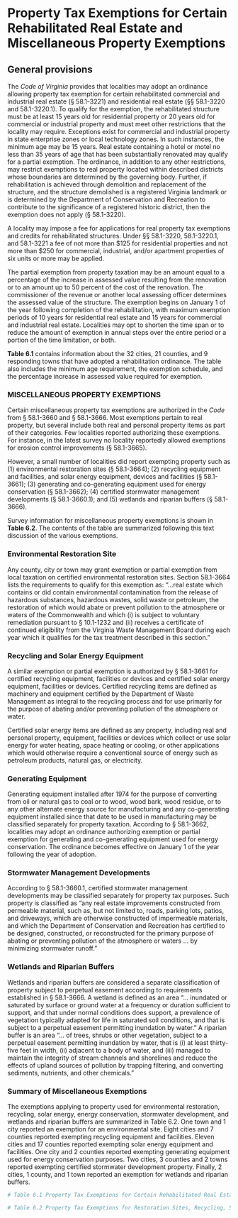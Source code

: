 
# Property Tax Exemptions for Certain Rehabilitated Real Estate and Miscellaneous Property Exemptions

## General provisions

The *Code of Virginia* provides that localities may adopt an ordinance allowing property tax exemption for certain rehabilitated commercial and industrial real estate (§ 58.1-3221) and residential real estate (§§ 58.1-3220 and 58.1-3220.1). To qualify for the exemption, the rehabilitated structure must be at least 15 years old for residential property or 20 years old for commercial or industrial property and must meet other restrictions that the locality may require. Exceptions exist for commercial and industrial property in state enterprise zones or local technology zones. In such instances, the minimum age may be 15 years. Real estate containing a hotel or motel no less than 35 years of age that has been substantially renovated may qualify for a partial exemption. The ordinance, in addition to any other restrictions, may restrict exemptions to real property located within described districts whose boundaries are determined by the governing body. Further, if rehabilitation is achieved through demolition and replacement of the structure, and the structure demolished is a registered Virginia landmark or is determined by the Department of Conservation and Recreation to contribute to the significance of a registered historic district, then the exemption does not apply (§ 58.1-3220). 

A locality may impose a fee for applications for real property tax exemptions and credits for rehabilitated structures. Under §§ 58.1-3220, 58.1-3220.1, and 58.1-3221 a fee of not more than \$125 for residential properties and not more than $250 for commercial, industrial, and/or apartment properties of six units or more may be applied.

The partial exemption from property taxation may be an amount equal to a percentage of the increase in assessed value resulting from the renovation or to an amount up to 50 percent of the cost of the renovation. The commissioner of the revenue or another local assessing officer determines the assessed value of the structure. The exemption begins on January 1 of the year following completion of the rehabilitation, with maximum exemption periods of 10 years for residential real estate and 15 years for commercial and industrial real estate. Localities may opt to shorten the time span or to reduce the amount of exemption in annual steps over the entire period or a portion of the time limitation, or both.

**Table 6.1** contains information about the 32 cities, 21 counties, and 9 responding towns that have adopted a rehabilitation ordinance. The table also includes the minimum age requirement, the exemption schedule, and the percentage increase in assessed value required for exemption.

### MISCELLANEOUS PROPERTY EXEMPTIONS

Certain miscellaneous property tax exemptions are authorized in the *Code* from § 58.1-3660 and § 58.1-3666. Most exemptions pertain to real property, but several include both real and personal property items as part of their categories. Few localities reported authorizing these exemptions. For instance, in the latest survey no locality reportedly allowed exemptions for erosion control improvements (§ 58.1-3665). 

However, a small number of localities did report exempting property such as (1) environmental restoration sites (§ 58.1-3664); (2) recycling equipment and facilities, and solar energy equipment, devices and facilities (§ 58.1- 3661); (3) generating and co-generating equipment used for energy conservation (§ 58.1-3662); (4) certified stormwater management developments (§ 58.1-3660.1); and (5) wetlands and riparian buffers (§ 58.1-3666).

Survey information for miscellaneous property exemptions is shown in **Table 6.2**. The contents of the table are summarized following this text discussion of the various exemptions. 

### Environmental Restoration Site

Any county, city or town may grant exemption or partial exemption from local taxation on certified environmental restoration sites. Section 58.1-3664 lists the requirements to qualify for this exemption as: “...real estate which contains or did contain environmental contamination from the release of hazardous substances, hazardous wastes, solid waste or petroleum, the restoration of which would abate or prevent pollution to the atmosphere or waters of the Commonwealth and which (i) is subject to voluntary remediation pursuant to § 10.1-1232 and (ii) receives a certificate of continued eligibility from the Virginia Waste Management Board during each year which it qualifies for the tax treatment described in this section.”

### Recycling and Solar Energy Equipment 

A similar exemption or partial exemption is authorized by § 58.1-3661 for certified recycling equipment, facilities or devices and certified solar energy equipment, facilities or devices. Certified recycling items are defined as machinery and equipment certified by the Department of Waste Management as integral to the recycling process and for use primarily for the purpose of abating and/or preventing pollution of the atmosphere or water.

Certified solar energy items are defined as any property, including real and personal property, equipment, facilities or devices which collect or use solar energy for water heating, space heating or cooling, or other applications which would otherwise require a conventional source of energy such as petroleum products, natural gas, or electricity.

### Generating Equipment

Generating equipment installed after 1974 for the purpose of converting from oil or natural gas to coal or to wood, wood bark, wood residue, or to any other alternate energy source for manufacturing and any co-generating equipment installed since that date to be used in manufacturing may be classified separately for property taxation. According to § 58.1-3662, localities may adopt an ordinance authorizing exemption or partial exemption for generating and co-generating equipment used for energy conservation. The ordinance becomes effective on January 1 of the year following the year of adoption.

### Stormwater Management Developments

According to § 58.1-3660.1, certified stormwater management developments may be classified separately for property tax purposes. Such property is classified as “any real estate improvements constructed from permeable material, such as, but not limited to, roads, parking lots, patios, and driveways, which are otherwise constructed of impermeable materials, and which the Department of Conservation and Recreation has certified to be designed, constructed, or reconstructed for the primary purpose of abating or preventing pollution of the atmosphere or waters ... by minimizing stormwater runoff.”

### Wetlands and Riparian Buffers

Wetlands and riparian buffers are considered a separate classification of property subject to perpetual easement according to requirements established in § 58.1-3666. A wetland is defined as an area “... inundated or saturated by surface or ground water at a frequency or duration sufficient to support, and that under normal conditions does support, a prevalence of vegetation typically adapted for life in saturated soil conditions, and that is subject to a perpetual easement permitting inundation by water.” A riparian buffer is an area “... of trees, shrubs or other vegetation, subject to a perpetual easement permitting inundation by water, that is (i) at least thirty-five feet in width, (ii) adjacent to a body of water, and (iii) managed to maintain the integrity of stream channels and shorelines and reduce the effects of upland sources of pollution by trapping filtering, and converting sediments, nutrients, and other chemicals.”

### Summary of Miscellaneous Exemptions

The exemptions applying to property used for environmental restoration, recycling, solar energy, energy conservation, stormwater development, and wetlands and riparian buffers are summarized in Table 6.2. One town and 1 city reported an exemption for an environmental site. Eight cities and 7 counties reported exempting recycling equipment and facilities. Eleven cities and 17 counties reported exempting solar energy equipment and facilities. One city and 2 counties reported exempting generating equipment used for energy conservation purposes. Two cities, 3 counties and 2 towns reported exempting certified stormwater development property. Finally, 2 cities, 1 county, and 1 town reported an exemption for wetlands and riparian buffers.


```r
# Table 6.1 Property Tax Exemptions for Certain Rehabilitated Real Estate, 2019

# Table 6.2 Property Tax Exemptions for Restoration Sites, Recycling, Solar Energy, Generators, Stormwater Developments, and Wetlands, 2019
```

